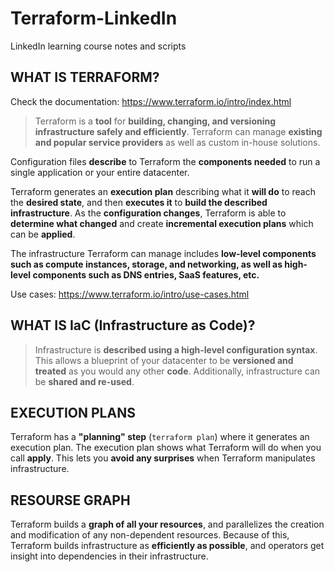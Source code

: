 # Terraform-LinkedIn
LinkedIn learning course notes and scripts 

## WHAT IS TERRAFORM?

Check the documentation: https://www.terraform.io/intro/index.html

> Terraform is a **tool** for **building, changing, and versioning infrastructure safely and efficiently**. Terraform can manage **existing and popular service providers** as well as custom in-house solutions.

Configuration files **describe** to Terraform the **components needed** to run a single application or your entire datacenter.

Terraform generates an **execution plan** describing what it **will do** to reach the **desired state**, and then **executes it** to **build the described infrastructure**. As the **configuration changes**, Terraform is able to **determine what changed** and create **incremental execution plans** which can be **applied**.

The infrastructure Terraform can manage includes **low-level components such as compute instances, storage, and networking, as well as high-level components such as DNS entries, SaaS features, etc.**

Use cases: https://www.terraform.io/intro/use-cases.html

## WHAT IS IaC (Infrastructure as Code)?

> Infrastructure is **described using a high-level configuration syntax**. This allows a blueprint of your datacenter to be **versioned and treated** as you would any other **code**. Additionally, infrastructure can be **shared and re-used**.

## EXECUTION PLANS

Terraform has a **"planning" step** (`terraform plan`) where it generates an execution plan. The execution plan shows what Terraform will do when you call **apply**. This lets you **avoid any surprises** when Terraform manipulates infrastructure.

## RESOURSE GRAPH 

Terraform builds a **graph of all your resources**, and parallelizes the creation and modification of any non-dependent resources. Because of this, Terraform builds infrastructure as **efficiently as possible**, and operators get insight into dependencies in their infrastructure.
